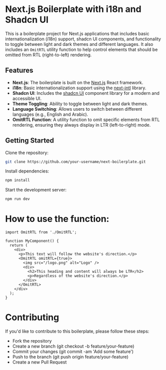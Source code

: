 # Next.js Boilerplate with i18n and Shadcn UI

This is a boilerplate project for Next.js applications that includes basic internationalization (i18n) support, shadcn UI components, and functionality to toggle between light and dark themes and different languages. It also includes an `OmitRTL` utility function to help control elements that should be omitted from RTL (right-to-left) rendering.

## Features

- **Next.js**: The boilerplate is built on the [Next.js](https://nextjs.org/) React framework.
- **i18n**: Basic internationalization support using the [next-intl](https://github.com/vinissimus/next-intl) library.
- **Shadcn UI**: Includes the [shadcn UI](https://shadcn.com/) component library for a modern and accessible UI.
- **Theme Toggling**: Ability to toggle between light and dark themes.
- **Language Switching**: Allows users to switch between different languages (e.g., English and Arabic).
- **OmitRTL Function**: A utility function to omit specific elements from RTL rendering, ensuring they always display in LTR (left-to-right) mode.

## Getting Started

Clone the repository:

```bash
git clone https://github.com/your-username/next-boilerplate.git
```

Install dependencies:

```bash
npm install
```

Start the development server:

```bash
npm run dev
```

<!-- How to use the OmitRtl function tutorial -->

# How to use the function:

```
import OmitRTL from './OmitRTL';

function MyComponent() {
  return (
    <div>
      <p>This text will follow the website's direction.</p>
      <OmitRTL omitRTL={true}>
        <img src="/logo.png" alt="Logo" />
        <div>
          <h2>This heading and content will always be LTR</h2>
          <p>Regardless of the website's direction.</p>
        </div>
      </OmitRTL>
    </div>
  );
}
```

# Contributing

If you'd like to contribute to this boilerplate, please follow these steps:

- Fork the repository
- Create a new branch (git checkout -b feature/your-feature)
- Commit your changes (git commit -am 'Add some feature')
- Push to the branch (git push origin feature/your-feature)
- Create a new Pull Request
